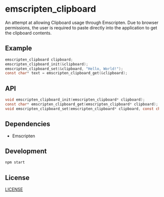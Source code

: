 # emscripten_clipboard

An attempt at allowing Clipboard usage through Emscripten. Due to browser permissions, the user is required to paste directly into the application to get the clipboard contents.

## Example

``` c
emscripten_clipboard clipboard;
emscripten_clipboard_init(&clipboard);
emscripten_clipboard_set(&clipboard, "Hello, World!");
const char* text = emscripten_clipboard_get(&clipboard);
```

## API

``` c
void emscripten_clipboard_init(emscripten_clipboard* clipboard);
const char* emscripten_clipboard_get(emscripten_clipboard* clipboard);
void emscripten_clipboard_set(emscripten_clipboard* clipboard, const char* text);
```

## Dependencies

- Emscripten

## Development

``` bash
npm start
```

## License

[LICENSE](LICENSE)
